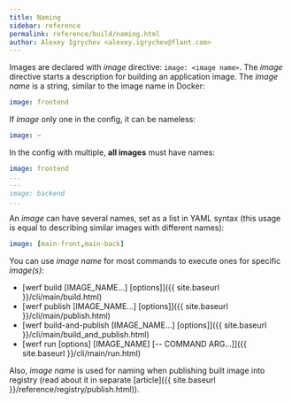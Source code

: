 ```yaml
---
title: Naming
sidebar: reference
permalink: reference/build/naming.html
author: Alexey Igrychev <alexey.igrychev@flant.com>
---
```


Images are declared with _image_ directive: `image: <image name>`. 
The _image_ directive starts a description for building an application image.
The _image name_ is a string, similar to the image name in Docker:

```yaml
image: frontend
```

If _image_ only one in the config, it can be nameless:

```yaml
image: ~
```

In the config with multiple, **all images** must have names:

```yaml
image: frontend
...
---
image: backend
...
```

An _image_ can have several names, set as a list in YAML syntax
(this usage is equal to describing similar images with different names):

```yaml
image: [main-front,main-back]
```

You can use _image name_ for most commands to execute ones for specific _image(s)_:
* [werf build \[IMAGE_NAME...\] \[options\]]({{ site.baseurl }}/cli/main/build.html)
* [werf publish \[IMAGE_NAME...\] \[options\]]({{ site.baseurl }}/cli/main/publish.html)
* [werf build-and-publish \[IMAGE_NAME...\] \[options\]]({{ site.baseurl }}/cli/main/build_and_publish.html)
* [werf run \[options\] \[IMAGE_NAME\] \[-- COMMAND ARG...\]]({{ site.baseurl }}/cli/main/run.html)

Also, _image name_ is used for naming when publishing built image into registry (read about it in separate [article]({{ site.baseurl }}/reference/registry/publish.html)).